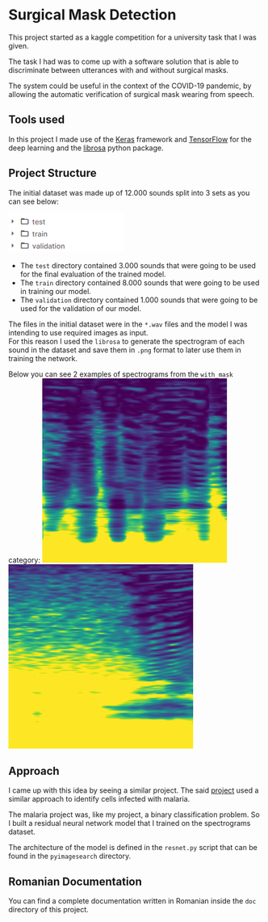 # Surgical Mask Detection
This project started as a kaggle competition for a university task that I was given.   
     
The task I had was to come up with a software solution that is able to discriminate between utterances with and without surgical masks.   

The system could be useful in the context of the COVID-19 pandemic, by allowing the automatic verification of surgical mask wearing from speech.

## Tools used
In this project I made use of the [Keras](https://keras.io) framework and [TensorFlow](tensorflow.org/) for the deep learning
and the [librosa](https://librosa.org/doc/latest/index.html) python package.

## Project Structure
The initial dataset was made up of 12.000 sounds split into 3 sets as you can see below:   

![Project Structure](./doc/images/project_structure.png)   
* The `test` directory contained 3.000 sounds that were going to be used for the final evaluation of the trained model.    
* The `train` directory contained 8.000 sounds that were going to be used in training our model.
* The `validation` directory contained 1.000 sounds that were going to be used for the validation of our model.   

The files in the initial dataset were in the `*.wav` files and the model I was intending to use required images as input.   
For this reason I used the `librosa` to generate the spectrogram of each sound in the dataset and save them in `.png` format to later use them
in training the network.

Below you can see 2 examples of spectrograms from the `with_mask` category:
![Spectrogram1](./doc/images/spectrogram1.png)
![Spectrogram1](./doc/images/spectrogram2.png)

## Approach
I came up with this idea by seeing a similar project. The said [project](https://www.pyimagesearch.com/2018/12/03/deep-learning-and-medical-image-analysis-with-keras/)
used a similar approach to identify cells infected with malaria.   

The malaria project was, like my project, a binary classification problem.
So I built a residual neural network model that I trained on the spectrograms dataset.    

The architecture of the model is defined in the `resnet.py` script that can be found in the `pyimagesearch` directory.

## Romanian Documentation
You can find a complete documentation written in Romanian inside the `doc` directory of this project.

